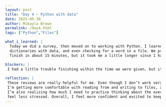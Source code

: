 ```yaml
---
layout: post
title: "Day 4 – Python with data"
date: 2025-05-30
author: Mikayla Brown
permalink: /day4.html
tags: ["Python","Files"]

what_i_learned: |
  Today we did a survey, then moved on to working with Python. I learned how to do more with files, like looping through them, using 
  dictionaries with data, and even checking for a word in a file. We practiced these concepts and then did two labs. We were supposed to 
  finish in about 15 minutes, but it took me a little longer since I haven’t worked with this in a while.

blockers: |
 I had a little trouble finishing within the time we were given, but it came together in the end.
 
reflection: |
 These reviews are really helpful for me. Even though I don’t work very well in fast-paced environments, I still did pretty well. I feel like
 I’m getting more comfortable with reading from and writing to files, and I’m starting to see how powerful dictionaries are for organizing data. 
 I’m also realizing how much I need to practice thinking about the overall structure of my code before I jump in—this helps me go faster and 
 feel less stressed. Overall, I feel more confident and excited to keep learning.
---
```

